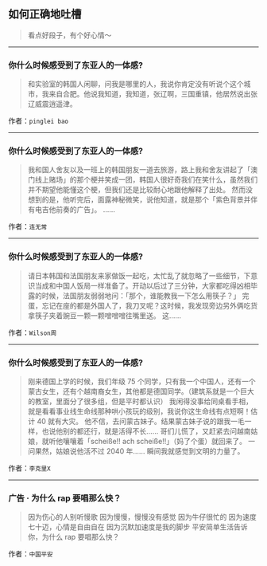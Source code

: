## 如何正确地吐槽

> 看点好段子，有个好心情～


 
---

### 你什么时候感受到了东亚人的一体感?

> 和实验室的韩国人闲聊，问我是哪里的人，我说你肯定没有听说个这个城市，我来自合肥。他说我知道，我知道，张辽啊，三国重镇，他居然说出张辽威震逍遥津。


作者：`pinglei bao`

---

### 你什么时候感受到了东亚人的一体感?

> 我和国人舍友以及一班上的韩国朋友一道去旅游，路上我和舍友讲起了「澳门线上赌场」的那个梗并笑成一团，韩国人很好奇我们在笑什么，虽然我们并不期望他能懂这个梗，但我们还是比较耐心地跟他解释了出处。
> 然而没想到的是，他听完后，面露神秘微笑，说他知道，就是那个「紫色背景并伴有电吉他前奏的广告」。
> ……


作者：`连无常`

---

### 你什么时候感受到了东亚人的一体感?

> 请日本韩国和法国朋友来家做饭一起吃，太忙乱了就忽略了一些细节，下意识当成和中国人饭局一样准备了。开动以后过了三分钟，大家都吃得凶相毕露的时候，法国朋友弱弱地问：「那个，谁能教我一下怎么用筷子？」
> 完蛋，忘记在座的都是外国人了，我刀叉呢？这时候，我发现旁边另外俩吃货拿筷子夹着豌豆一颗一颗噌噌噌往嘴里送。
> 这……


作者：`Wilson周`

---

### 你什么时候感受到了东亚人的一体感?

> 刚来德国上学的时候，我们年级 75 个同学，只有我一个中国人，还有一个蒙古女生，还有个越南裔女生，其他都是德国同学。（建筑系就是一个巨大的教室，里面分了很多组，但是平时都认识）
> 我闲得没事给同桌看手相，就是看看事业线生命线那种哄小孩玩的级别，我说你这生命线有点短啊！估计 40 就有大灾。
> 他不信，去问蒙古妹子。结果蒙古妹子说的跟我一毛一样，也说他别的都还行，就是活得不长……
> 哥们儿慌了，又赶紧去问越南姑娘，就听他嚷嚷着「scheiße!! ach scheiße!!」（妈了个蛋）就回来了。
> 一问果然，姑娘说他活不过 2040 年……
> 瞬间我就感觉到文明的力量了。


作者：`李克里X`

---

### 广告 · 为什么 rap 要唱那么快？

> 因为伤心的人别听慢歌
> 因为慢慢，慢慢没有感觉
> 因为牛仔很忙的
> 因为速度七十迈，心情是自由自在
> 因为沉默加速度是我的脚步
> 平安简单生活告诉你，为什么 rap 要唱那么快？


作者：`中国平安`